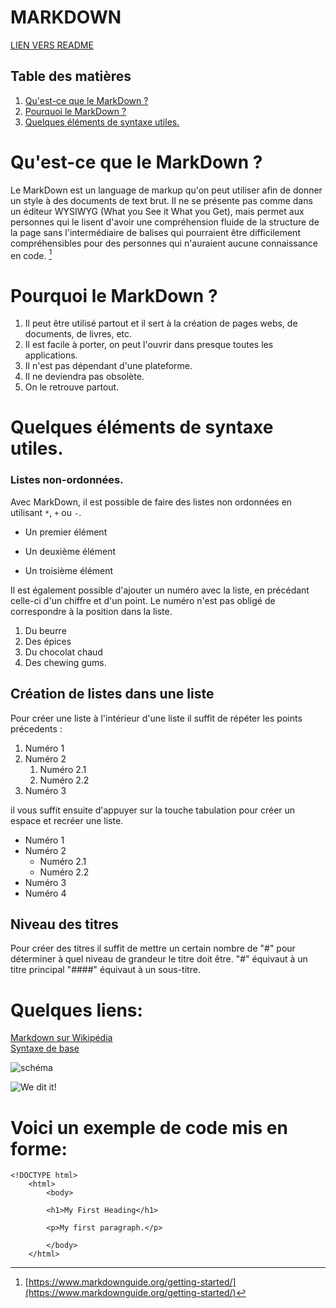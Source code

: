 # MARKDOWN

[LIEN VERS README](README.md)

## Table des matières
1. [Qu'est-ce que le MarkDown ?](#quest-ce-que-le-markdown)
1. [Pourquoi le MarkDown ?](#pourquoi-le-markdown) 
1. [Quelques éléments de syntaxe utiles.](#quelques-éléments-de-syntaxe-utiles)

# Qu'est-ce que le MarkDown ?

Le MarkDown est un language de markup qu'on peut utiliser afin de donner un style à des documents de text brut. Il ne se présente pas comme dans un éditeur WYSIWYG (What you See it What you Get), mais permet aux personnes qui le lisent d'avoir une compréhension fluide de la structure de la page sans l'intermédiaire de balises qui pourraient être difficilement compréhensibles pour des personnes qui n'auraient aucune connaissance en code. 
[^1]

[^1]: [https://www.markdownguide.org/getting-started/](https://www.markdownguide.org/getting-started/)

# Pourquoi le MarkDown ?
1. Il peut être utilisé partout et il sert à la création de pages webs, de documents, de livres, etc.
2. Il est facile à porter, on peut l'ouvrir dans presque toutes les applications.
3. Il n'est pas dépendant d'une plateforme.
4. Il ne deviendra pas obsolète.
5. On le retrouve partout.

# Quelques éléments de syntaxe utiles.

### Listes non-ordonnées.
Avec MarkDown, il est possible de faire des listes non ordonnées en utilisant `*`, `+` ou `-`.

- Un premier élément
+ Un deuxième élément
* Un troisième élément

Il est également possible d'ajouter un numéro avec la liste, en précédant celle-ci d'un chiffre et d'un point. Le numéro n'est pas obligé de correspondre à la position dans la liste. 

1. Du beurre
2. Des épices
1. Du chocolat chaud
2. Des chewing gums.

## Création de listes dans une liste

Pour créer une liste à l'intérieur d'une liste il suffit de répéter les points précedents : 

1. Numéro 1 
2. Numéro 2 
	1. Numéro 2.1
	2. Numéro 2.2
3. Numéro 3 

il vous suffit ensuite d'appuyer sur la touche tabulation pour créer un espace et recréer une liste.

- Numéro 1
- Numéro 2
	- Numéro 2.1
	- Numéro 2.2
- Numéro 3
- Numéro 4

## Niveau des titres 

Pour créer des titres il suffit de mettre un certain nombre de "#" pour déterminer à quel niveau de grandeur le titre doit être. 
"#" équivaut à un titre principal "####" équivaut à un sous-titre. 

# Quelques liens:

[Markdown sur Wikipédia](https://fr.wikipedia.org/wiki/Markdown)  
[Syntaxe de base](https://www.markdownguide.org/basic-syntax)

![schéma](https://res.cloudinary.com/practicaldev/image/fetch/s--0oVzsRoO--/c_imagga_scale,f_auto,fl_progressive,h_420,q_auto,w_1000/https://thepracticaldev.s3.amazonaws.com/i/24ynczvac3a37kdelk34.png)

![We dit it!](https://media.giphy.com/media/0Gyc4BR3VPADmrmfXC/giphy.gif)

# Voici un exemple de code mis en forme:

    <!DOCTYPE html>
        <html>
            <body>

            <h1>My First Heading</h1>

            <p>My first paragraph.</p>

            </body>
        </html>